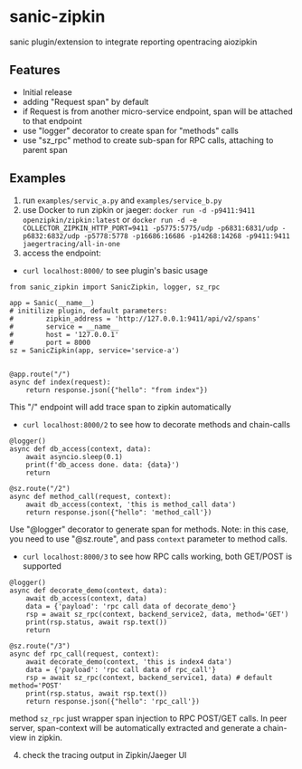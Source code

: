 # sanic-zipkin
sanic plugin/extension to integrate reporting opentracing aiozipkin

## Features
* Initial release
* adding "Request span" by default
* if Request is from another micro-service endpoint, span will be attached to that endpoint
* use "logger" decorator to create span for "methods" calls
* use "sz_rpc" method to create sub-span for RPC calls, attaching to parent span

## Examples
1. run `examples/servic_a.py` and `examples/service_b.py`
2. use Docker to run zipkin or jaeger:
`docker run -d -p9411:9411 openzipkin/zipkin:latest`
or
`docker run -d -e COLLECTOR_ZIPKIN_HTTP_PORT=9411 -p5775:5775/udp -p6831:6831/udp -p6832:6832/udp -p5778:5778 -p16686:16686 -p14268:14268 -p9411:9411 jaegertracing/all-in-one`
3. access the endpoint:
- `curl localhost:8000/` to see plugin's basic usage

```
from sanic_zipkin import SanicZipkin, logger, sz_rpc

app = Sanic(__name__)
# initilize plugin, default parameters:
#        zipkin_address = 'http://127.0.0.1:9411/api/v2/spans'
#        service = __name__
#        host = '127.0.0.1'
#        port = 8000
sz = SanicZipkin(app, service='service-a')


@app.route("/")
async def index(request):
    return response.json({"hello": "from index"})
```
This "/" endpoint will add trace span to zipkin automatically


- `curl localhost:8000/2` to see how to decorate methods and chain-calls

```
@logger()
async def db_access(context, data):
    await asyncio.sleep(0.1)
    print(f'db_access done. data: {data}')
    return

@sz.route("/2")
async def method_call(request, context):
    await db_access(context, 'this is method_call data')
    return response.json({"hello": 'method_call'})
```
Use "@logger" decorator to generate span for methods. Note: in this case, you need to use "@sz.route", and pass `context` parameter to method calls.

- `curl localhost:8000/3` to see how RPC calls working, both GET/POST is supported

```
@logger()
async def decorate_demo(context, data):
    await db_access(context, data)
    data = {'payload': 'rpc call data of decorate_demo'}
    rsp = await sz_rpc(context, backend_service2, data, method='GET')
    print(rsp.status, await rsp.text())
    return

@sz.route("/3")
async def rpc_call(request, context):
    await decorate_demo(context, 'this is index4 data')
    data = {'payload': 'rpc call data of rpc_call'}
    rsp = await sz_rpc(context, backend_service1, data) # default method='POST'
    print(rsp.status, await rsp.text())
    return response.json({"hello": 'rpc_call'})
```
method `sz_rpc` just wrapper span injection to RPC POST/GET calls. In peer server, span-context will be automatically extracted and generate a chain-view in zipkin.

4. check the tracing output in Zipkin/Jaeger UI 
